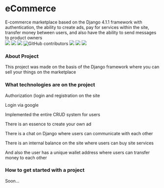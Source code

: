 # eCommerce
E-commerce marketplace based on the Django 4.1.1 framework with authentication, the ability to create ads, pay for services within the site, transfer money between users, and also have the ability to send messages to product owners\
[![](https://img.shields.io/badge/language-Python3.8-green.svg)]() [![](https://img.shields.io/badge/Branch-master-green.svg?longCache=true)]() [![](https://img.shields.io/github/followers/Toktorov.svg?label=Follow)]() ![GitHub contributors](https://img.shields.io/github/contributors/Toktorov/ECommerce.svg) [![](https://img.shields.io/github/forks/Toktorov/ECommerce.svg?label=Fork&style=social)]() [![](https://img.shields.io/github/stars/Toktorov/ECommerce.svg?style=social)]() [![](https://img.shields.io/github/watchers/Toktorov/ECommerce.svg?label=Watch&style=social)]()
### About Project
This project was made on the basis of the Django framework where you can sell your things on the marketplace
### What technologies are on the project

Authorization (login and registration on the site

Login via google

Implemented the entire CRUD system for users

There is an essence to create your own ad

There is a chat on Django where users can communicate with each other

There is an internal balance on the site where users can buy site services

And also the user has a unique wallet address where users can transfer money to each other

### How to get started with a project

Soon...
